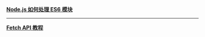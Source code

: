 **[Node.js 如何处理 ES6 模块](https://www.ruanyifeng.com/blog/2020/08/how-nodejs-use-es6-module.html)**

---

**[Fetch API 教程](https://www.ruanyifeng.com/blog/2020/12/fetch-tutorial.html)**
